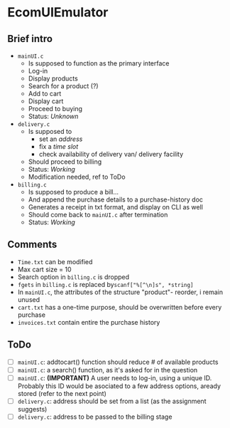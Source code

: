 # EcomUIEmulator

## Brief intro
* ```mainUI.c```
  * Is supposed to function as the primary interface
  * Log-in
  * Display products
  * Search for a product (?)
  * Add to cart
  * Display cart
  * Proceed to buying
  * Status: <i>Unknown</i>
* ```delivery.c```
  * Is supposed to 
      * set an <i>address</i>
      * fix a <i>time slot</i>
      * check availability of delivery van/ delivery facility
  * Should proceed to billing
  * Status: <i>Working</i>
  * Modification needed, ref to ToDo
* ```billing.c```
  * Is supposed to produce a bill...
  * And append the purchase details to a purchase-history doc
  * Generates a receipt in txt format, and display on CLI as well
  * Should come back to ```mainUI.c``` after termination
  * Status: <i>Working</i>
## Comments
* ```Time.txt``` can be modified
* Max cart size = 10
* Search option in ```billing.c``` is dropped
* ```fgets``` in ```billing.c``` is replaced by```scanf["%[^\n]s", *string]```
* In ```mainUI.c```, the attributes of the structure "product"- reorder, i remain unused
* ```cart.txt``` has a one-time purpose, should be overwritten before every purchase
* ```invoices.txt``` contain entire the purchase history
## ToDo
- [ ] ```mainUI.c```: addtocart() function should reduce # of available products
- [ ] ```mainUI.c```: a search() function, as it's asked for in the question
- [ ] ```mainUI.c```: <b>(IMPORTANT)</b> A user needs to log-in, using a unique ID. Probably this ID would be asociated to a few address options, aready stored (refer to the next point)
- [ ] ```delivery.c```: address should be set from a list (as the assignment suggests)
- [ ] ```delivery.c```: address to be passed to the billing stage
